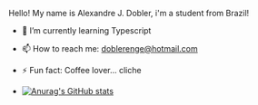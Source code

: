 Hello! My name is Alexandre J. Dobler, i'm a student from Brazil!

- 🌱 I’m currently learning Typescript
- 📫 How to reach me: doblerenge@hotmail.com
- ⚡ Fun fact: Coffee lover... cliche

- [![Anurag's GitHub stats](https://github-readme-stats.vercel.app/api?doblerale=anuraghazra)](https://github.com/anuraghazra/github-readme-stats) 
